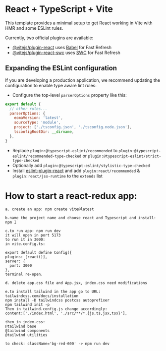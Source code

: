 # React + TypeScript + Vite

This template provides a minimal setup to get React working in Vite with HMR and some ESLint rules.

Currently, two official plugins are available:

- [@vitejs/plugin-react](https://github.com/vitejs/vite-plugin-react/blob/main/packages/plugin-react/README.md) uses [Babel](https://babeljs.io/) for Fast Refresh
- [@vitejs/plugin-react-swc](https://github.com/vitejs/vite-plugin-react-swc) uses [SWC](https://swc.rs/) for Fast Refresh

## Expanding the ESLint configuration

If you are developing a production application, we recommend updating the configuration to enable type aware lint rules:

- Configure the top-level `parserOptions` property like this:

```js
export default {
  // other rules...
  parserOptions: {
    ecmaVersion: 'latest',
    sourceType: 'module',
    project: ['./tsconfig.json', './tsconfig.node.json'],
    tsconfigRootDir: __dirname,
  },
}
```

- Replace `plugin:@typescript-eslint/recommended` to `plugin:@typescript-eslint/recommended-type-checked` or `plugin:@typescript-eslint/strict-type-checked`
- Optionally add `plugin:@typescript-eslint/stylistic-type-checked`
- Install [eslint-plugin-react](https://github.com/jsx-eslint/eslint-plugin-react) and add `plugin:react/recommended` & `plugin:react/jsx-runtime` to the `extends` list
# How to start a react-redux app:
```
a. create an app: npm create vite@latest
```
```
b.name the project name and choose react and Typescript and install: npm I
```
```
c.to run app: npm run dev
it will open in port 5173
to run it in 3000:
in vite.config.ts:

export default define Config({
plugins: [react()],
server: {
  port: 3000
},
terminal re-open.
```
```
d. delete app.css file and App.jsx, index.css need modifications
```
```
e.to install tailwind in the app go to URL: tailwindcss.com/docs/installation
npm install -D tailwindcss postcss autoprefixer
npm tailwind init -p
Then in tailwind.config.js change accordingly:
content:['./index.html', './src/**/*.{js,ts,jsx,tsx}'],

then in index.css:
@tailwind base
@tailwind components
@tailwind utilities

to check: className='bg-red-600' -> npm run dev
```
